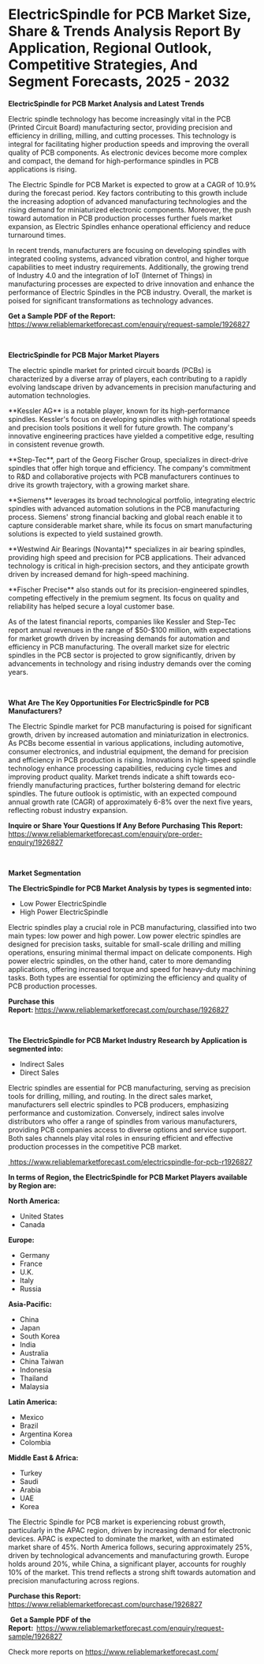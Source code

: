 <p><h1>ElectricSpindle for PCB Market Size, Share & Trends Analysis Report By Application, Regional Outlook, Competitive Strategies, And Segment Forecasts, 2025 - 2032</h1></p><p><strong>ElectricSpindle for PCB Market Analysis and Latest Trends</strong></p>
<p><p>Electric spindle technology has become increasingly vital in the PCB (Printed Circuit Board) manufacturing sector, providing precision and efficiency in drilling, milling, and cutting processes. This technology is integral for facilitating higher production speeds and improving the overall quality of PCB components. As electronic devices become more complex and compact, the demand for high-performance spindles in PCB applications is rising.</p><p>The Electric Spindle for PCB Market is expected to grow at a CAGR of 10.9% during the forecast period. Key factors contributing to this growth include the increasing adoption of advanced manufacturing technologies and the rising demand for miniaturized electronic components. Moreover, the push toward automation in PCB production processes further fuels market expansion, as Electric Spindles enhance operational efficiency and reduce turnaround times.</p><p>In recent trends, manufacturers are focusing on developing spindles with integrated cooling systems, advanced vibration control, and higher torque capabilities to meet industry requirements. Additionally, the growing trend of Industry 4.0 and the integration of IoT (Internet of Things) in manufacturing processes are expected to drive innovation and enhance the performance of Electric Spindles in the PCB industry. Overall, the market is poised for significant transformations as technology advances.</p></p>
<p><strong>Get a Sample PDF of the Report:&nbsp;</strong> <a href="https://www.reliablemarketforecast.com/enquiry/request-sample/1926827?utm_campaign=3126&utm_medium=2&utm_source=Github&utm_content=ia&utm_term=28032025&utm_id=electricspindle-for-pcb">https://www.reliablemarketforecast.com/enquiry/request-sample/1926827</a></p>
<p>&nbsp;</p>
<p><strong>ElectricSpindle for PCB Major Market Players</strong></p>
<p><p>The electric spindle market for printed circuit boards (PCBs) is characterized by a diverse array of players, each contributing to a rapidly evolving landscape driven by advancements in precision manufacturing and automation technologies.</p><p>**Kessler AG** is a notable player, known for its high-performance spindles. Kessler's focus on developing spindles with high rotational speeds and precision tools positions it well for future growth. The company's innovative engineering practices have yielded a competitive edge, resulting in consistent revenue growth.</p><p>**Step-Tec**, part of the Georg Fischer Group, specializes in direct-drive spindles that offer high torque and efficiency. The company's commitment to R&D and collaborative projects with PCB manufacturers continues to drive its growth trajectory, with a growing market share.</p><p>**Siemens** leverages its broad technological portfolio, integrating electric spindles with advanced automation solutions in the PCB manufacturing process. Siemens' strong financial backing and global reach enable it to capture considerable market share, while its focus on smart manufacturing solutions is expected to yield sustained growth.</p><p>**Westwind Air Bearings (Novanta)** specializes in air bearing spindles, providing high speed and precision for PCB applications. Their advanced technology is critical in high-precision sectors, and they anticipate growth driven by increased demand for high-speed machining.</p><p>**Fischer Precise** also stands out for its precision-engineered spindles, competing effectively in the premium segment. Its focus on quality and reliability has helped secure a loyal customer base.</p><p>As of the latest financial reports, companies like Kessler and Step-Tec report annual revenues in the range of $50-$100 million, with expectations for market growth driven by increasing demands for automation and efficiency in PCB manufacturing. The overall market size for electric spindles in the PCB sector is projected to grow significantly, driven by advancements in technology and rising industry demands over the coming years.</p></p>
<p>&nbsp;</p>
<p><strong>What Are The Key Opportunities For ElectricSpindle for PCB Manufacturers?</strong></p>
<p><p>The Electric Spindle market for PCB manufacturing is poised for significant growth, driven by increased automation and miniaturization in electronics. As PCBs become essential in various applications, including automotive, consumer electronics, and industrial equipment, the demand for precision and efficiency in PCB production is rising. Innovations in high-speed spindle technology enhance processing capabilities, reducing cycle times and improving product quality. Market trends indicate a shift towards eco-friendly manufacturing practices, further bolstering demand for electric spindles. The future outlook is optimistic, with an expected compound annual growth rate (CAGR) of approximately 6-8% over the next five years, reflecting robust industry expansion.</p></p>
<p><strong>Inquire or Share Your Questions If Any Before Purchasing This Report:</strong> <a href="https://www.reliablemarketforecast.com/enquiry/pre-order-enquiry/1926827?utm_campaign=3126&utm_medium=2&utm_source=Github&utm_content=ia&utm_term=28032025&utm_id=electricspindle-for-pcb">https://www.reliablemarketforecast.com/enquiry/pre-order-enquiry/1926827</a></p>
<p>&nbsp;</p>
<p><strong>Market Segmentation</strong></p>
<p><strong>The ElectricSpindle for PCB Market Analysis by types is segmented into:</strong></p>
<p><ul><li>Low Power ElectricSpindle</li><li>High Power ElectricSpindle</li></ul></p>
<p><p>Electric spindles play a crucial role in PCB manufacturing, classified into two main types: low power and high power. Low power electric spindles are designed for precision tasks, suitable for small-scale drilling and milling operations, ensuring minimal thermal impact on delicate components. High power electric spindles, on the other hand, cater to more demanding applications, offering increased torque and speed for heavy-duty machining tasks. Both types are essential for optimizing the efficiency and quality of PCB production processes.</p></p>
<p><strong>Purchase this Report:&nbsp;</strong><a href="https://www.reliablemarketforecast.com/purchase/1926827?utm_campaign=3126&utm_medium=2&utm_source=Github&utm_content=ia&utm_term=28032025&utm_id=electricspindle-for-pcb">https://www.reliablemarketforecast.com/purchase/1926827</a></p>
<p>&nbsp;</p>
<p><strong>The ElectricSpindle for PCB Market Industry Research by Application is segmented into:</strong></p>
<p><ul><li>Indirect Sales</li><li>Direct Sales</li></ul></p>
<p><p>Electric spindles are essential for PCB manufacturing, serving as precision tools for drilling, milling, and routing. In the direct sales market, manufacturers sell electric spindles to PCB producers, emphasizing performance and customization. Conversely, indirect sales involve distributors who offer a range of spindles from various manufacturers, providing PCB companies access to diverse options and service support. Both sales channels play vital roles in ensuring efficient and effective production processes in the competitive PCB market.</p></p>
<p><a href="https://www.reliablemarketforecast.com/electricspindle-for-pcb-r1926827?utm_campaign=3126&utm_medium=2&utm_source=Github&utm_content=ia&utm_term=28032025&utm_id=electricspindle-for-pcb">&nbsp;https://www.reliablemarketforecast.com/electricspindle-for-pcb-r1926827</a></p>
<p><strong>In terms of Region, the ElectricSpindle for PCB Market Players available by Region are:</strong></p>
<p>
    <p> <strong> North America: </strong>
        <ul>
            <li>United States</li>
            <li>Canada</li>
        </ul>
        </p> 
    <p> <strong> Europe: </strong>
        <ul>
            <li>Germany</li>
            <li>France</li>
            <li>U.K.</li>
            <li>Italy</li>
            <li>Russia</li>
        </ul>
        </p> 
    <p> <strong> Asia-Pacific: </strong>
        <ul>
            <li>China</li>
            <li>Japan</li>
            <li>South Korea</li>
            <li>India</li>
            <li>Australia</li>
            <li>China Taiwan</li>
            <li>Indonesia</li>
            <li>Thailand</li>
            <li>Malaysia</li>
        </ul>
        </p> 
    <p> <strong> Latin America: </strong>
        <ul>
            <li>Mexico</li>
            <li>Brazil</li>
            <li>Argentina Korea</li>
            <li>Colombia</li>
        </ul>
        </p> 
    <p> <strong> Middle East & Africa: </strong>
        <ul>
            <li>Turkey</li>
            <li>Saudi</li>
            <li>Arabia</li>
            <li>UAE</li>
            <li>Korea</li>
        </ul>
    </p>
    </p>
<p><p>The Electric Spindle for PCB market is experiencing robust growth, particularly in the APAC region, driven by increasing demand for electronic devices. APAC is expected to dominate the market, with an estimated market share of 45%. North America follows, securing approximately 25%, driven by technological advancements and manufacturing growth. Europe holds around 20%, while China, a significant player, accounts for roughly 10% of the market. This trend reflects a strong shift towards automation and precision manufacturing across regions.</p></p>
<p><strong>Purchase this Report: </strong><a href="https://www.reliablemarketforecast.com/purchase/1926827?utm_campaign=3126&utm_medium=2&utm_source=Github&utm_content=ia&utm_term=28032025&utm_id=electricspindle-for-pcb">https://www.reliablemarketforecast.com/purchase/1926827</a></p>
<p>&nbsp;<strong>Get a Sample PDF of the Report:&nbsp;&nbsp;</strong><a href="https://www.reliablemarketforecast.com/enquiry/request-sample/1926827?utm_campaign=3126&utm_medium=2&utm_source=Github&utm_content=ia&utm_term=28032025&utm_id=electricspindle-for-pcb">https://www.reliablemarketforecast.com/enquiry/request-sample/1926827</a></p>
<p><strong></strong></p>
<p>Check more reports on <a href="https://www.reliablemarketforecast.com/?utm_campaign=3126&utm_medium=2&utm_source=Github&utm_content=ia&utm_term=28032025&utm_id=electricspindle-for-pcb">https://www.reliablemarketforecast.com/</a></p>